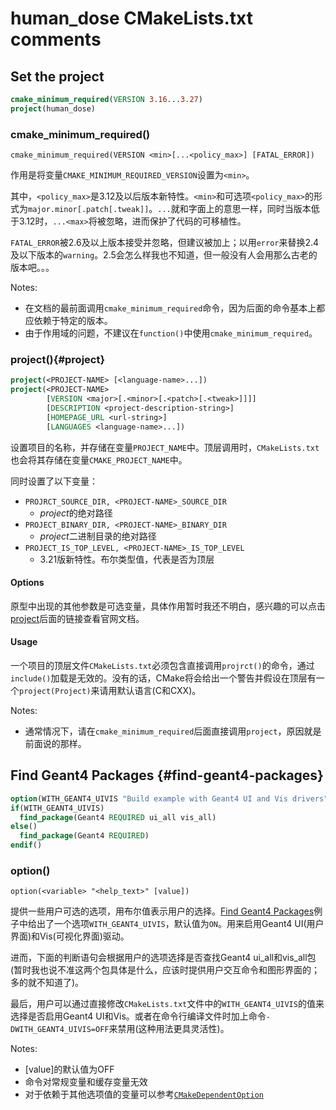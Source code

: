 # human_dose CMakeLists.txt comments

## Set the project

```cmake {.line-numbers}
cmake_minimum_required(VERSION 3.16...3.27)
project(human_dose)
```

### cmake_minimum_required()[<i class="fa-solid fa-link fa-2xs" style="color: #0091ff;"></i>][cmake_minimum_required]

`cmake_minimum_required(VERSION <min>[...<policy_max>] [FATAL_ERROR])`

作用是将变量`CMAKE_MINIMUM_REQUIRED_VERSION`设置为`<min>`。

其中，`<policy_max>`是3.12及以后版本新特性。`<min>`和可选项`<policy_max>`的形式为`major.minor[.patch[.tweak]]`。`...`就和字面上的意思一样，同时当版本低于3.12时，`...<max>`将被忽略，进而保护了代码的可移植性。

`FATAL_ERROR`被2.6及以上版本接受并忽略，但建议被加上；以用`error`来替换2.4及以下版本的`warning`。2.5会怎么样我也不知道，但一般没有人会用那么古老的版本吧。。。

Notes:

- 在文档的最前面调用`cmake_minimum_required`命令，因为后面的命令基本上都应依赖于特定的版本。
- 由于作用域的问题，不建议在`function()`中使用`cmake_minimum_required`。

### project()[<i class="fa-solid fa-link fa-2xs" style="color: #0091ff;"></i>][project]{#project}

```cmake {.line-numbers}
project(<PROJECT-NAME> [<language-name>...])
project(<PROJECT-NAME>
        [VERSION <major>[.<minor>[.<patch>[.<tweak>]]]]
        [DESCRIPTION <project-description-string>]
        [HOMEPAGE_URL <url-string>]
        [LANGUAGES <language-name>...])
```

设置项目的名称，并存储在变量`PROJECT_NAME`中。顶层调用时，`CMakeLists.txt`也会将其存储在变量`CMAKE_PROJECT_NAME`中。

同时设置了以下变量：

- `PROJRCT_SOURCE_DIR, <PROJECT-NAME>_SOURCE_DIR`
  - *project*的绝对路径
- `PROJECT_BINARY_DIR, <PROJECT-NAME>_BINARY_DIR`
  - *project*二进制目录的绝对路径
- `PROJECT_IS_TOP_LEVEL, <PROJECT-NAME>_IS_TOP_LEVEL`
  - 3.21版新特性。布尔类型值，代表是否为顶层

#### Options

原型中出现的其他参数是可选变量，具体作用暂时我还不明白，感兴趣的可以点击[project](#project)后面的链接查看官网文档。

#### Usage

一个项目的顶层文件`CMakeLists.txt`必须包含直接调用`projrct()`的命令，通过`include()`加载是无效的。没有的话，CMake将会给出一个警告并假设在顶层有一个`project(Project)`来请用默认语言(C和CXX)。

Notes:

- 通常情况下，请在`cmake_minimum_required`后面直接调用`project`，原因就是前面说的那样。

## Find Geant4 Packages {#find-geant4-packages}

```cmake {.line-numbers}
option(WITH_GEANT4_UIVIS "Build example with Geant4 UI and Vis drivers" ON)
if(WITH_GEANT4_UIVIS)
  find_package(Geant4 REQUIRED ui_all vis_all)
else()
  find_package(Geant4 REQUIRED)
endif()
```

### option()

`option(<variable> "<help_text>" [value])`

提供一些用户可选的选项，用布尔值表示用户的选择。[Find Geant4 Packages](#find-geant4-packages)例子中给出了一个选项`WITH_GEANT4_UIVIS`，默认值为`ON`。用来启用Geant4 UI(用户界面)和Vis(可视化界面)驱动。

进而，下面的判断语句会根据用户的选项选择是否查找Geant4 ui_all和vis_all包(暂时我也说不准这两个包具体是什么，应该时提供用户交互命令和图形界面的；多的就不知道了)。

最后，用户可以通过直接修改`CMakeLists.txt`文件中的`WITH_GEANT4_UIVIS`的值来选择是否启用Geant4 UI和Vis。或者在命令行编译文件时加上命令`-DWITH_GEANT4_UIVIS=OFF`来禁用(这种用法更具灵活性)。

Notes:

- \[value\]的默认值为OFF
- 命令对常规变量和缓存变量无效
- 对于依赖于其他选项值的变量可以参考[`CMakeDependentOption`][CMakeDependentOption]

[cmake_minimum_required]: https://cmake.org/cmake/help/v3.28/command/cmake_minimum_required.html#cmake-minimum-required "cmake_minimum_required"
[project]: https://cmake.org/cmake/help/v3.28/command/project.html#project "project"
[CMakeDependentOption]: https://cmake.org/cmake/help/v3.28/module/CMakeDependentOption.html#module:CMakeDependentOption "CMakeDependentOption"
